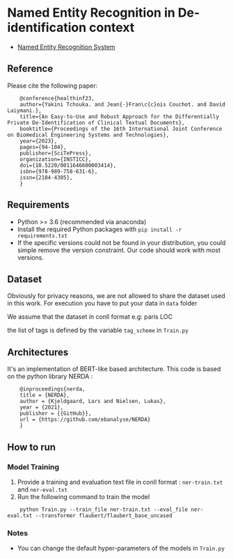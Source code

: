 # Named Entity Recognition in De-identification context
- [Named Entity Recognition System](https://www.scitepress.org/AffiliationsProfile.aspx?Org=GF8fm9Pz1/t4nCksDBuZSAev55k9kp2r6cj9ox63seJ01X5Vb84wVmxj5/W4g5/p2hmNPfBolRCcLXCUAeMgHA==&t=1)


## Reference
Please cite the following paper:
```
    @conference{healthinf23,
    author={Yakini Tchouka. and Jean{-}Fran\c{c}ois Couchot. and David Laiymani.},
    title={An Easy-to-Use and Robust Approach for the Differentially Private De-Identification of Clinical Textual Documents},
    booktitle={Proceedings of the 16th International Joint Conference on Biomedical Engineering Systems and Technologies},
    year={2023},
    pages={94-104},
    publisher={SciTePress},
    organization={INSTICC},
    doi={10.5220/0011646600003414},
    isbn={978-989-758-631-6},
    issn={2184-4305},
    }
```


## Requirements
* Python >= 3.6 (recommended via anaconda)
* Install the required Python packages with `pip install -r requirements.txt`
* If the specific versions could not be found in your distribution, you could simple remove the version constraint. Our code should work with most versions.

## Dataset
Obviously for privacy reasons, we are not allowed to share the dataset used in this work. For execution you have to put your data in `data` folder

We assume that the dataset in conll format
e.g: paris LOC

the list of tags is defined by the variable `tag_scheme` in `Train.py`

## Architectures
It's an implementation of BERT-like based architecture.
This code is based on the python library NERDA :
```
    @inproceedings{nerda,
    title = {NERDA},
    author = {Kjeldgaard, Lars and Nielsen, Lukas},
    year = {2021},
    publisher = {{GitHub}},
    url = {https://github.com/ebanalyse/NERDA}
    }

```
## How to run

### Model Training
1. Provide a training and evaluation text file in conll format : `ner-train.txt` and `ner-eval.txt`
2. Run the following command to train the model 

```
    python Train.py --train_file ner-train.txt --eval_file ner-eval.txt --transformer flaubert/flaubert_base_uncased
```

### Notes
- You can change the default hyper-parameters of the models in `Train.py` 

